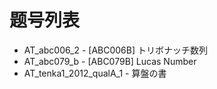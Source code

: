 # 题号列表

- AT_abc006_2 - [ABC006B] トリボナッチ数列
- AT_abc079_b - [ABC079B] Lucas Number
- AT_tenka1_2012_qualA_1 - 算盤の書
